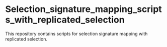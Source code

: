 # Selection_signature_mapping_scripts_with_replicated_selection
This repository contains scripts for selection signature mapping with replicated selection.

